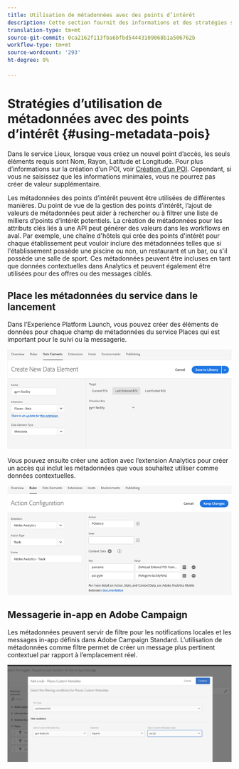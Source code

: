 ```yaml
---
title: Utilisation de métadonnées avec des points d’intérêt
description: Cette section fournit des informations et des stratégies sur l’utilisation des métadonnées avec les points d’intérêt.
translation-type: tm+mt
source-git-commit: 0ca2162f113fba6bfbd54443109068b1a506762b
workflow-type: tm+mt
source-wordcount: '293'
ht-degree: 0%

---
```



# Stratégies d’utilisation de métadonnées avec des points d’intérêt {#using-metadata-pois}

Dans le service Lieux, lorsque vous créez un nouvel point d’accès, les seuls éléments requis sont Nom, Rayon, Latitude et Longitude. Pour plus d’informations sur la création d’un POI, voir [Création d’un POI](/help/poi-mgmt-ui/create-a-poi-ui.md). Cependant, si vous ne saisissez que les informations minimales, vous ne pourrez pas créer de valeur supplémentaire.

Les métadonnées des points d’intérêt peuvent être utilisées de différentes manières. Du point de vue de la gestion des points d’intérêt, l’ajout de valeurs de métadonnées peut aider à rechercher ou à filtrer une liste de milliers d’points d’intérêt potentiels. La création de métadonnées pour les attributs clés liés à une API peut générer des valeurs dans les workflows en aval. Par exemple, une chaîne d&#39;hôtels qui crée des points d&#39;intérêt pour chaque établissement peut vouloir inclure des métadonnées telles que si l&#39;établissement possède une piscine ou non, un restaurant et un bar, ou s&#39;il possède une salle de sport. Ces métadonnées peuvent être incluses en tant que données contextuelles dans Analytics et peuvent également être utilisées pour des offres ou des messages ciblés.

## Place les métadonnées du service dans le lancement

Dans l’Experience Platform Launch, vous pouvez créer des éléments de données pour chaque champ de métadonnées du service Places qui est important pour le suivi ou la messagerie.

![élément de données de l&#39;installation de gymnastique](/help/assets/gymfacility.png)

Vous pouvez ensuite créer une action avec l’extension Analytics pour créer un accès qui inclut les métadonnées que vous souhaitez utiliser comme données contextuelles.

![action pour le gymnase](/help/assets/Analytics-gym.png)

## Messagerie in-app en Adobe Campaign

Les métadonnées peuvent servir de filtre pour les notifications locales et les messages in-app définis dans Adobe Campaign Standard. L’utilisation de métadonnées comme filtre permet de créer un message plus pertinent contextuel par rapport à l’emplacement réel.

![filtrage des notifications locales et des messages in-app dans ACS](/help/assets/ACS_gym_metadata.png)